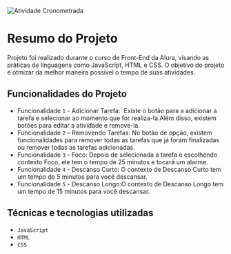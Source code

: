 ![Atividade Cronometrada](img/ProjetoAtividadeCronometrada.png)


# Resumo do Projeto
Projeto foi realizado durante o curso de Front-End da Alura, visando as práticas de linguagens como JavaScript, HTML e CSS. O objetivo do projeto é otmizar da melhor maneira possível o tempo de suas atividades.

##  Funcionalidades do Projeto
-  Funcionalidade `1` - Adicionar Tarefa:` Existe o botão para a adicionar a tarefa e selecionar ao momento que for realiza-la.Além disso, existem botões para editar a atividade e remove-la.
- Funcionalidade `2` – Removendo Tarefas: No botão de opção, existem funcionalidades para remover todas as tarefas que já foram finalizadas ou remover todas as tarefas adicionadas.
- Funcionalidade `3` - Foco: Depois de selecionada a tarefa e escolhendo contexto Foco, ele tem o tempo de 25 minutos e tocará um alarme.
- Funcionalidade `4` - Descanso Curto: O contexto de Descanso Curto tem um tempo de 5 minutos para você descansar.
- Funcionalidade `5` - Descanso Longo:O contexto de Descanso Longo tem um tempo de 15 minutos para você descansar.


##  Técnicas e tecnologias utilizadas

- ``JavaScript``
- ``HTML``
- ``CSS``

